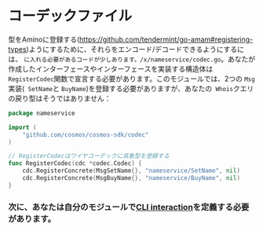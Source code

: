 # コーデックファイル

型をAminoに登録する(https://github.com/tendermint/go-amam#registering-types)ようにするために、それらをエンコード/デコードできるようにするには、 `に入れる必要があるコードが少しあります。/x/nameservice/codec.go`。あなたが作成したインターフェースやインターフェースを実装する構造体は `RegisterCodec`関数で宣言する必要があります。このモジュールでは、2つの `Msg`実装(` SetName`と `BuyName`)を登録する必要がありますが、あなたの` Whois`クエリの戻り型はそうではありません：

```go
package nameservice

import (
	"github.com/cosmos/cosmos-sdk/codec"
)

// RegisterCodecはワイヤコーデックに具象型を登録する
func RegisterCodec(cdc *codec.Codec) {
	cdc.RegisterConcrete(MsgSetName{}, "nameservice/SetName", nil)
	cdc.RegisterConcrete(MsgBuyName{}, "nameservice/BuyName", nil)
}
```

### 次に、あなたは自分のモジュールで[CLI interaction](./cli.md)を定義する必要があります。
